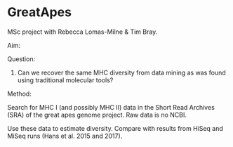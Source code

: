 # GreatApes

MSc project with Rebecca Lomas-Milne & Tim Bray. 

Aim: 

Question:
1. Can we recover the same MHC diversity from data mining as was found using traditional molecular tools?


Method: 

Search for MHC I (and possibly MHC II) data in the Short Read Archives (SRA) of the great apes genome project. 
Raw data is no NCBI. 

Use these data to estimate diversity. Compare with results from HiSeq and MiSeq runs (Hans et al. 2015 and 2017). 

